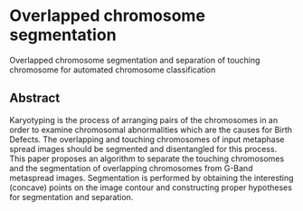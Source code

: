 # Overlapped chromosome segmentation  
Overlapped chromosome segmentation and separation of touching chromosome for automated chromosome classification  
## Abstract
Karyotyping is the process of arranging pairs of the chromosomes in an order to examine chromosomal abnormalities which are the causes for Birth Defects. The overlapping and touching chromosomes of input metaphase spread images should be segmented and disentangled for this process. This paper proposes an algorithm to separate the touching chromosomes and the segmentation of overlapping chromosomes from G-Band metaspread images. Segmentation is performed by obtaining the interesting (concave) points on the image contour and constructing proper hypotheses for segmentation and separation.  


